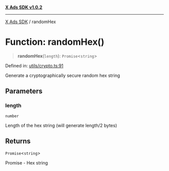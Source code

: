 [**X Ads SDK v1.0.2**](../README.md)

***

[X Ads SDK](../globals.md) / randomHex

# Function: randomHex()

> **randomHex**(`length`): `Promise`\<`string`\>

Defined in: [utils/crypto.ts:91](https://github.com/kage1020/x-ads-sdk/blob/main/src/utils/crypto.ts#L91)

Generate a cryptographically secure random hex string

## Parameters

### length

`number`

Length of the hex string (will generate length/2 bytes)

## Returns

`Promise`\<`string`\>

Promise<string> - Hex string
